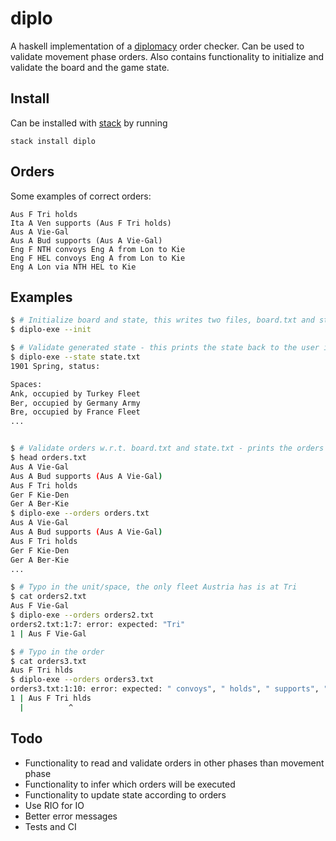 # diplo

A haskell implementation of a [diplomacy] order checker. Can be used to validate movement phase orders. Also contains functionality to initialize and validate the board and the game state.

## Install
Can be installed with [stack] by running

    stack install diplo


## Orders

Some examples of correct orders:

```
Aus F Tri holds
Ita A Ven supports (Aus F Tri holds)
Aus A Vie-Gal
Aus A Bud supports (Aus A Vie-Gal)
Eng F NTH convoys Eng A from Lon to Kie
Eng F HEL convoys Eng A from Lon to Kie
Eng A Lon via NTH HEL to Kie
```


## Examples

```bash
$ # Initialize board and state, this writes two files, board.txt and state.txt
$ diplo-exe --init

$ # Validate generated state - this prints the state back to the user if the file is valid
$ diplo-exe --state state.txt
1901 Spring, status:

Spaces:
Ank, occupied by Turkey Fleet
Ber, occupied by Germany Army
Bre, occupied by France Fleet
...


$ # Validate orders w.r.t. board.txt and state.txt - prints the orders back if they are all valid
$ head orders.txt
Aus A Vie-Gal
Aus A Bud supports (Aus A Vie-Gal)
Aus F Tri holds
Ger F Kie-Den
Ger A Ber-Kie
$ diplo-exe --orders orders.txt
Aus A Vie-Gal
Aus A Bud supports (Aus A Vie-Gal)
Aus F Tri holds
Ger F Kie-Den
Ger A Ber-Kie
...

$ # Typo in the unit/space, the only fleet Austria has is at Tri
$ cat orders2.txt
Aus F Vie-Gal
$ diplo-exe --orders orders2.txt
orders2.txt:1:7: error: expected: "Tri"
1 | Aus F Vie-Gal 

$ # Typo in the order
$ cat orders3.txt
Aus F Tri hlds
$ diplo-exe --orders orders3.txt
orders3.txt:1:10: error: expected: " convoys", " holds", " supports", " to", "-"
1 | Aus F Tri hlds 
  |          ^    
```

## Todo

- Functionality to read and validate orders in other phases than movement phase
- Functionality to infer which orders will be executed
- Functionality to update state according to orders
- Use RIO for IO
- Better error messages
- Tests and CI

[diplomacy]: https://en.wikipedia.org/wiki/Diplomacy
[stack]: https://github.com/commercialhaskell/stack

